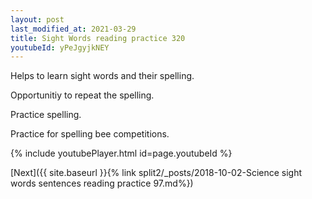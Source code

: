 ```yaml
---
layout: post
last_modified_at: 2021-03-29
title: Sight Words reading practice 320
youtubeId: yPeJgyjkNEY
---
```

 
 
Helps to learn sight words and their spelling.

Opportunitiy to repeat the spelling. 

Practice spelling. 
 
Practice for spelling bee competitions. 
 
{% include youtubePlayer.html id=page.youtubeId %}
 
 

[Next]({{ site.baseurl }}{% link  split2/_posts/2018-10-02-Science sight words sentences reading practice 97.md%})
 
